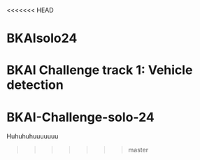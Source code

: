 <<<<<<< HEAD
# BKAIsolo24
BKAI Challenge track 1: Vehicle detection
=======
# BKAI-Challenge-solo-24
Huhuhuhuuuuuuu
>>>>>>> master
